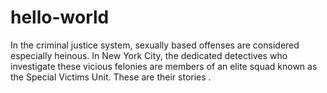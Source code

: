 # hello-world

In the criminal justice system, sexually based offenses are considered especially heinous.
In New York City, the dedicated detectives who investigate these vicious felonies are members of an elite squad known as the Special Victims Unit. These are their stories .
